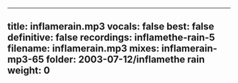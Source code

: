 
---
title: inflamerain.mp3
vocals: false
best: false
definitive: false
recordings: inflamethe-rain-5
filename: inflamerain.mp3
mixes: inflamerain-mp3-65
folder: 2003-07-12/inflamethe rain
weight: 0
---

